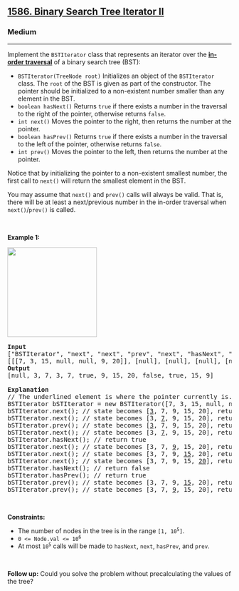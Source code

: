 <h2><a href="https://leetcode.com/problems/binary-search-tree-iterator-ii/">1586. Binary Search Tree Iterator II</a></h2><h3>Medium</h3><hr><div style="user-select: auto;"><p style="user-select: auto;">Implement the <code style="user-select: auto;">BSTIterator</code> class that represents an iterator over the <strong style="user-select: auto;"><a href="https://en.wikipedia.org/wiki/Tree_traversal#In-order_(LNR)" style="user-select: auto;">in-order traversal</a></strong> of a binary search tree (BST):</p>

<ul style="user-select: auto;">
	<li style="user-select: auto;"><code style="user-select: auto;">BSTIterator(TreeNode root)</code> Initializes an object of the <code style="user-select: auto;">BSTIterator</code> class. The <code style="user-select: auto;">root</code> of the BST is given as part of the constructor. The pointer should be initialized to a non-existent number smaller than any element in the BST.</li>
	<li style="user-select: auto;"><code style="user-select: auto;">boolean hasNext()</code> Returns <code style="user-select: auto;">true</code> if there exists a number in the traversal to the right of the pointer, otherwise returns <code style="user-select: auto;">false</code>.</li>
	<li style="user-select: auto;"><code style="user-select: auto;">int next()</code> Moves the pointer to the right, then returns the number at the pointer.</li>
	<li style="user-select: auto;"><code style="user-select: auto;">boolean hasPrev()</code> Returns <code style="user-select: auto;">true</code> if there exists a number in the traversal to the left of the pointer, otherwise returns <code style="user-select: auto;">false</code>.</li>
	<li style="user-select: auto;"><code style="user-select: auto;">int prev()</code> Moves the pointer to the left, then returns the number at the pointer.</li>
</ul>

<p style="user-select: auto;">Notice that by initializing the pointer to a non-existent smallest number, the first call to <code style="user-select: auto;">next()</code> will return the smallest element in the BST.</p>

<p style="user-select: auto;">You may assume that <code style="user-select: auto;">next()</code> and <code style="user-select: auto;">prev()</code> calls will always be valid. That is, there will be at least a next/previous number in the in-order traversal when <code style="user-select: auto;">next()</code>/<code style="user-select: auto;">prev()</code> is called.</p>

<p style="user-select: auto;">&nbsp;</p>
<p style="user-select: auto;"><strong style="user-select: auto;">Example 1:</strong></p>

<p style="user-select: auto;"><strong style="user-select: auto;"><img alt="" src="https://assets.leetcode.com/uploads/2020/09/14/untitled-diagram-1.png" style="width: 201px; height: 201px; user-select: auto;"></strong></p>

<pre style="user-select: auto;"><strong style="user-select: auto;">Input</strong>
["BSTIterator", "next", "next", "prev", "next", "hasNext", "next", "next", "next", "hasNext", "hasPrev", "prev", "prev"]
[[[7, 3, 15, null, null, 9, 20]], [null], [null], [null], [null], [null], [null], [null], [null], [null], [null], [null], [null]]
<strong style="user-select: auto;">Output</strong>
[null, 3, 7, 3, 7, true, 9, 15, 20, false, true, 15, 9]

<strong style="user-select: auto;">Explanation</strong>
// The underlined element is where the pointer currently is.
BSTIterator bSTIterator = new BSTIterator([7, 3, 15, null, null, 9, 20]); // state is <u style="user-select: auto;"> </u> [3, 7, 9, 15, 20]
bSTIterator.next(); // state becomes [<u style="user-select: auto;">3</u>, 7, 9, 15, 20], return 3
bSTIterator.next(); // state becomes [3, <u style="user-select: auto;">7</u>, 9, 15, 20], return 7
bSTIterator.prev(); // state becomes [<u style="user-select: auto;">3</u>, 7, 9, 15, 20], return 3
bSTIterator.next(); // state becomes [3, <u style="user-select: auto;">7</u>, 9, 15, 20], return 7
bSTIterator.hasNext(); // return true
bSTIterator.next(); // state becomes [3, 7, <u style="user-select: auto;">9</u>, 15, 20], return 9
bSTIterator.next(); // state becomes [3, 7, 9, <u style="user-select: auto;">15</u>, 20], return 15
bSTIterator.next(); // state becomes [3, 7, 9, 15, <u style="user-select: auto;">20</u>], return 20
bSTIterator.hasNext(); // return false
bSTIterator.hasPrev(); // return true
bSTIterator.prev(); // state becomes [3, 7, 9, <u style="user-select: auto;">15</u>, 20], return 15
bSTIterator.prev(); // state becomes [3, 7, <u style="user-select: auto;">9</u>, 15, 20], return 9
</pre>

<p style="user-select: auto;">&nbsp;</p>
<p style="user-select: auto;"><strong style="user-select: auto;">Constraints:</strong></p>

<ul style="user-select: auto;">
	<li style="user-select: auto;">The number of nodes in the tree is in the range <code style="user-select: auto;">[1, 10<sup style="user-select: auto;">5</sup>]</code>.</li>
	<li style="user-select: auto;"><code style="user-select: auto;">0 &lt;= Node.val &lt;= 10<sup style="user-select: auto;">6</sup></code></li>
	<li style="user-select: auto;">At most <code style="user-select: auto;">10<sup style="user-select: auto;">5</sup></code> calls will be made to <code style="user-select: auto;">hasNext</code>, <code style="user-select: auto;">next</code>, <code style="user-select: auto;">hasPrev</code>, and <code style="user-select: auto;">prev</code>.</li>
</ul>

<p style="user-select: auto;">&nbsp;</p>
<strong style="user-select: auto;">Follow up:</strong> Could you solve the problem without precalculating the values of the tree?</div>
